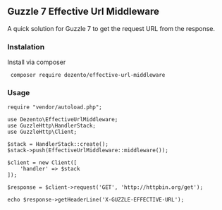 ## Guzzle 7 Effective Url Middleware

A quick solution for Guzzle 7 to get the request URL from the response.

### Instalation
Install via composer

```
 composer require dezento/effective-url-middleware
 ```
### Usage
```
require "vendor/autoload.php";

use Dezento\EffectiveUrlMiddleware;
use GuzzleHttp\HandlerStack;
use GuzzleHttp\Client;

$stack = HandlerStack::create();
$stack->push(EffectiveUrlMiddleware::middleware());

$client = new Client([
    'handler' => $stack
]);

$response = $client->request('GET', 'http://httpbin.org/get');

echo $response->getHeaderLine('X-GUZZLE-EFFECTIVE-URL');
```
